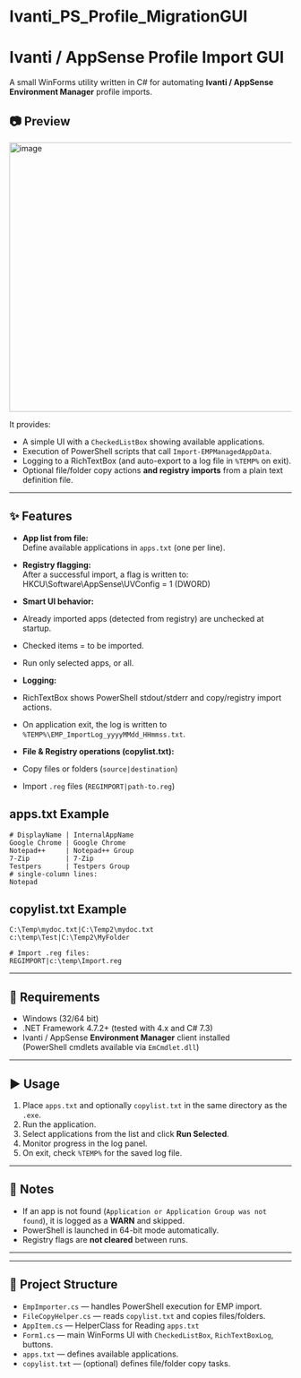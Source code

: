 # Ivanti_PS_Profile_MigrationGUI

# Ivanti / AppSense Profile Import GUI

A small WinForms utility written in C# for automating **Ivanti / AppSense Environment Manager** profile imports.

## 📷 Preview

<img width="802" height="481" alt="image" src="https://github.com/user-attachments/assets/03e7288d-f655-4c1b-9f50-c4a5fc2a6533" />


It provides:
- A simple UI with a `CheckedListBox` showing available applications.
- Execution of PowerShell scripts that call `Import-EMPManagedAppData`.
- Logging to a RichTextBox (and auto-export to a log file in `%TEMP%` on exit).
- Optional file/folder copy actions **and registry imports** from a plain text definition file.

---

## ✨ Features

- **App list from file:**  
  Define available applications in `apps.txt` (one per line).  
- **Registry flagging:**  
  After a successful import, a flag is written to: HKCU\Software\AppSense\UVConfig<AppName> = 1 (DWORD)
- **Smart UI behavior:**  
- Already imported apps (detected from registry) are unchecked at startup.
- Checked items = to be imported.
- Run only selected apps, or all.

- **Logging:**  
- RichTextBox shows PowerShell stdout/stderr and copy/registry import actions.
- On application exit, the log is written to `%TEMP%\EMP_ImportLog_yyyyMMdd_HHmmss.txt`.

- **File & Registry operations (copylist.txt):**  
- Copy files or folders (`source|destination`)  
- Import `.reg` files (`REGIMPORT|path-to.reg`)  

  

  
## apps.txt Example

```
# DisplayName | InternalAppName
Google Chrome | Google Chrome
Notepad++     | Notepad++ Group
7-Zip         | 7-Zip
Testpers      | Testpers Group
# single-column lines:
Notepad
```
## copylist.txt Example

```
C:\Temp\mydoc.txt|C:\Temp2\mydoc.txt
c:\temp\Test|C:\Temp2\MyFolder

# Import .reg files:
REGIMPORT|c:\temp\Import.reg
```

---

## 🔧 Requirements

- Windows (32/64 bit)
- .NET Framework 4.7.2+ (tested with 4.x and C# 7.3)
- Ivanti / AppSense **Environment Manager** client installed  
(PowerShell cmdlets available via `EmCmdlet.dll`)

---
## ▶️ Usage

1. Place `apps.txt` and optionally `copylist.txt` in the same directory as the `.exe`.
2. Run the application.
3. Select applications from the list and click **Run Selected**.
4. Monitor progress in the log panel.
5. On exit, check `%TEMP%` for the saved log file.

---

## 📝 Notes

- If an app is not found (`Application or Application Group was not found`), it is logged as a **WARN** and skipped.
- PowerShell is launched in 64-bit mode automatically.
- Registry flags are **not cleared** between runs.

---
---

## 📂 Project Structure

- `EmpImporter.cs` — handles PowerShell execution for EMP import.  
- `FileCopyHelper.cs` — reads `copylist.txt` and copies files/folders.
- `AppItem.cs` — HelperClass for Reading `apps.txt`
- `Form1.cs` — main WinForms UI with `CheckedListBox`, `RichTextBoxLog`, buttons.  
- `apps.txt` — defines available applications.  
- `copylist.txt` — (optional) defines file/folder copy tasks.  

